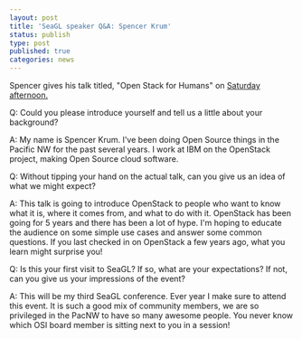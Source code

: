 ```yaml
---
layout: post
title: 'SeaGL speaker Q&A: Spencer Krum'
status: publish
type: post
published: true
categories: news
---
```


Spencer gives his talk titled, "Open Stack for Humans" on [Saturday afternoon.](https://osem.seagl.org/conference/seagl2016/program/proposal/110)

Q: Could you please introduce yourself and tell us a little about your background?

A: My name is Spencer Krum. I've been doing Open Source things in the Pacific NW for the past several years. I work at IBM on the OpenStack project, making Open Source cloud software.

Q: Without tipping your hand on the actual talk, can you give us an idea of what we might expect?

A: This talk is going to introduce OpenStack to people who want to know what it is, where it comes from, and what to do with it. OpenStack has been going for 5 years and there has been a lot of hype. I'm hoping to educate the audience on some simple use cases and answer some common questions. If you last checked in on OpenStack a few years ago, what you learn might surprise you!
 
Q: Is this your first visit to SeaGL? If so, what are your expectations? If not, can you give us your impressions of the event?

A: This will be my third SeaGL conference. Ever year I make sure to attend this event. It is such a good mix of community members, we are so privileged in the PacNW to have so many awesome people. You never know which OSI board member is sitting next to you in a session!

